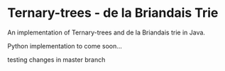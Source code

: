 # Ternary-trees - de la Briandais Trie

An implementation of Ternary-trees and de la Briandais trie in Java.

Python implementation to come soon...

testing
changes in master branch

